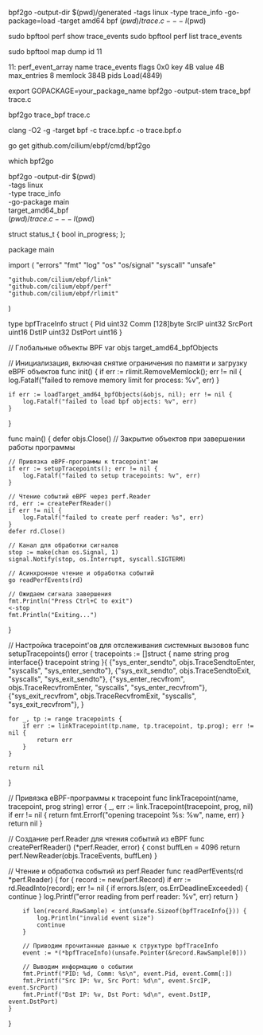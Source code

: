 bpf2go -output-dir $(pwd)/generated -tags linux -type trace_info -go-package=load -target amd64 bpf $(pwd)/trace.c -- -I$(pwd)


sudo bpftool perf show  trace_events
sudo bpftool perf list  trace_events

sudo bpftool map dump id 11




11: perf_event_array  name trace_events  flags 0x0
        key 4B  value 4B  max_entries 8  memlock 384B
        pids Load(4849)


export GOPACKAGE=your_package_name
bpf2go -output-stem trace_bpf trace.c

bpf2go trace_bpf trace.c



clang -O2 -g -target bpf -c trace.bpf.c -o trace.bpf.o

go get github.com/cilium/ebpf/cmd/bpf2go

which bpf2go


bpf2go -output-dir $(pwd) \
  -tags linux \
  -type trace_info \
  -go-package main \
  target_amd64_bpf \
  $(pwd)/trace.c -- -I$(pwd)


  struct status_t {
    bool in_progress;
};



package main

import (
	"errors"
	"fmt"
	"log"
	"os"
	"os/signal"
	"syscall"
	"unsafe"

	"github.com/cilium/ebpf/link"
	"github.com/cilium/ebpf/perf"
	"github.com/cilium/ebpf/rlimit"
)

type bpfTraceInfo struct {
	Pid     uint32
	Comm    [128]byte
	SrcIP   uint32
	SrcPort uint16
	DstIP   uint32
	DstPort uint16
}

// Глобальные объекты BPF
var objs target_amd64_bpfObjects

// Инициализация, включая снятие ограничения по памяти и загрузку eBPF объектов
func init() {
	if err := rlimit.RemoveMemlock(); err != nil {
		log.Fatalf("failed to remove memory limit for process: %v", err)
	}

	if err := loadTarget_amd64_bpfObjects(&objs, nil); err != nil {
		log.Fatalf("failed to load bpf objects: %v", err)
	}
}

func main() {
	defer objs.Close() // Закрытие объектов при завершении работы программы

	// Привязка eBPF-программы к tracepoint'ам
	if err := setupTracepoints(); err != nil {
		log.Fatalf("failed to setup tracepoints: %v", err)
	}

	// Чтение событий eBPF через perf.Reader
	rd, err := createPerfReader()
	if err != nil {
		log.Fatalf("failed to create perf reader: %s", err)
	}
	defer rd.Close()

	// Канал для обработки сигналов
	stop := make(chan os.Signal, 1)
	signal.Notify(stop, os.Interrupt, syscall.SIGTERM)

	// Асинхронное чтение и обработка событий
	go readPerfEvents(rd)

	// Ожидаем сигнала завершения
	fmt.Println("Press Ctrl+C to exit")
	<-stop
	fmt.Println("Exiting...")
}

// Настройка tracepoint'ов для отслеживания системных вызовов
func setupTracepoints() error {
	tracepoints := []struct {
		name      string
		prog      interface{}
		tracepoint string
	}{
		{"sys_enter_sendto", objs.TraceSendtoEnter, "syscalls", "sys_enter_sendto"},
		{"sys_exit_sendto", objs.TraceSendtoExit, "syscalls", "sys_exit_sendto"},
		{"sys_enter_recvfrom", objs.TraceRecvfromEnter, "syscalls", "sys_enter_recvfrom"},
		{"sys_exit_recvfrom", objs.TraceRecvfromExit, "syscalls", "sys_exit_recvfrom"},
	}

	for _, tp := range tracepoints {
		if err := linkTracepoint(tp.name, tp.tracepoint, tp.prog); err != nil {
			return err
		}
	}

	return nil
}

// Привязка eBPF-программы к tracepoint
func linkTracepoint(name, tracepoint, prog string) error {
	_, err := link.Tracepoint(tracepoint, prog, nil)
	if err != nil {
		return fmt.Errorf("opening tracepoint %s: %w", name, err)
	}
	return nil
}

// Создание perf.Reader для чтения событий из eBPF
func createPerfReader() (*perf.Reader, error) {
	const buffLen = 4096
	return perf.NewReader(objs.TraceEvents, buffLen)
}

// Чтение и обработка событий из perf.Reader
func readPerfEvents(rd *perf.Reader) {
	for {
		record := new(perf.Record)
		if err := rd.ReadInto(record); err != nil {
			if errors.Is(err, os.ErrDeadlineExceeded) {
				continue
			}
			log.Printf("error reading from perf reader: %v", err)
			return
		}

		if len(record.RawSample) < int(unsafe.Sizeof(bpfTraceInfo{})) {
			log.Println("invalid event size")
			continue
		}

		// Приводим прочитанные данные к структуре bpfTraceInfo
		event := *(*bpfTraceInfo)(unsafe.Pointer(&record.RawSample[0]))

		// Выводим информацию о событии
		fmt.Printf("PID: %d, Comm: %s\n", event.Pid, event.Comm[:])
		fmt.Printf("Src IP: %v, Src Port: %d\n", event.SrcIP, event.SrcPort)
		fmt.Printf("Dst IP: %v, Dst Port: %d\n", event.DstIP, event.DstPort)
	}
}
